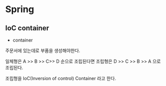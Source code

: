 # Spring

## IoC container

* container

주문서에 있는데로 부품을 생성해야한다. 

일체형은 A >> B >> C>> D 순으로 조립된다면
조립형은 D >> C >> B >> A 으로 조립된다.

조립형을 IoC(Inversion of control) Container 라고 한다. 
